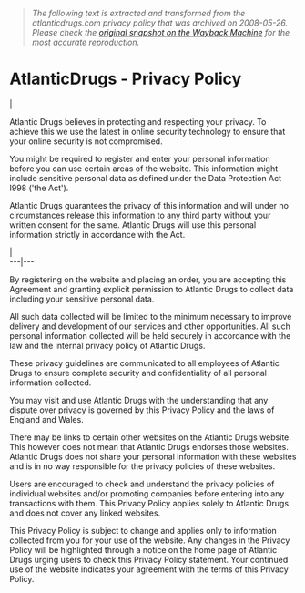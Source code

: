 > *The following text is extracted and transformed from the atlanticdrugs.com privacy policy that was archived on 2008-05-26. Please check the [original snapshot on the Wayback Machine](https://web.archive.org/web/20080526051121id_/http%3A//www.atlanticdrugs.com/privacy.html) for the most accurate reproduction.*

# AtlanticDrugs - Privacy Policy

| 

Atlantic Drugs believes in protecting and respecting your privacy. To achieve this we use the latest in online security technology to ensure that your online security is not compromised.

You might be required to register and enter your personal information before you can use certain areas of the website. This information might include sensitive personal data as defined under the Data Protection Act I998 ('the Act').

Atlantic Drugs guarantees the privacy of this information and will under no circumstances release this information to any third party without your written consent for the same. Atlantic Drugs will use this personal information strictly in accordance with the Act.

|   
---|---  
  
By registering on the website and placing an order, you are accepting this Agreement and granting explicit permission to Atlantic Drugs to collect data including your sensitive personal data.

All such data collected will be limited to the minimum necessary to improve delivery and development of our services and other opportunities. All such personal information collected will be held securely in accordance with the law and the internal privacy policy of Atlantic Drugs.

These privacy guidelines are communicated to all employees of Atlantic Drugs to ensure complete security and confidentiality of all personal information collected.

You may visit and use Atlantic Drugs with the understanding that any dispute over privacy is governed by this Privacy Policy and the laws of England and Wales.

There may be links to certain other websites on the Atlantic Drugs website. This however does not mean that Atlantic Drugs endorses those websites. Atlantic Drugs does not share your personal information with these websites and is in no way responsible for the privacy policies of these websites.

Users are encouraged to check and understand the privacy policies of individual websites and/or promoting companies before entering into any transactions with them. This Privacy Policy applies solely to Atlantic Drugs and does not cover any linked websites.

This Privacy Policy is subject to change and applies only to information collected from you for your use of the website. Any changes in the Privacy Policy will be highlighted through a notice on the home page of Atlantic Drugs urging users to check this Privacy Policy statement. Your continued use of the website indicates your agreement with the terms of this Privacy Policy.
